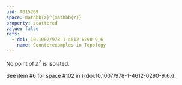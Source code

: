 ```yaml
---
uid: T015269
space: mathbb{z}^{mathbb{z}}
property: scattered
value: false
refs:
  - doi: 10.1007/978-1-4612-6290-9_6
    name: Counterexamples in Topology
---
```

No point of $\mathbb{Z}^\mathbb{Z}$ is isolated.

See item #6 for space #102 in {{doi:10.1007/978-1-4612-6290-9_6}}.
